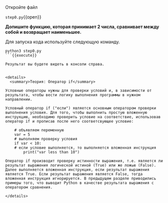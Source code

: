 

Откройте файл

`step0.py`{{open}}

**Допишите функцию, которая принимает 2 числа, сравнивает между собой и возвращает наименьшее.**


Для запуска кода используйте следующую команду.

```
python3 step0.py
```{{execute}}

Результат вы будете видеть в консоли справа.


<details>
  <summary>Теория: Оператор if</summary>

Условные операторы нужны для проверки условий и, в зависимости от результата, чтобы вести логику выполнения программы в нужном направлении.

Условный оператор if ("если") является основным оператором проверки выполнения условия. Для того, чтобы выполнить простую вложенную инструкцию, необходимо проверить условие на соответствие, использовав оператор if и прописав после него соответсвующее условие:

    # объявляем переменную
    var = 5
    # выполняем проверку условия
    if var < 10:
    # если условие выполняется, то выполняется вложенная инструкция
        print("var less than 10")

Оператор if производит проверку истинности выражения, т.е. является ли результат выражения логической истиной (True) или же ложью (False). Далее выполняется вложенная инструкция, если результат выражения является True. Если результат выражения является False, тогда вложенная инструкция игнорируется. В предыдущем разделе приводились примеры того, что выводит Python в качестве результата выражения с оператором сравнения.

</details>